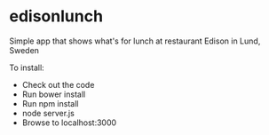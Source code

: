 edisonlunch
===========

Simple app that shows what's for lunch at restaurant Edison in Lund, Sweden

To install:
* Check out the code
* Run bower install
* Run npm install
* node server.js
* Browse to localhost:3000
